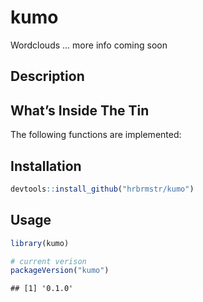 
# kumo

Wordclouds … more info coming soon

## Description

## What’s Inside The Tin

The following functions are implemented:

## Installation

``` r
devtools::install_github("hrbrmstr/kumo")
```

## Usage

``` r
library(kumo)

# current verison
packageVersion("kumo")
```

    ## [1] '0.1.0'

